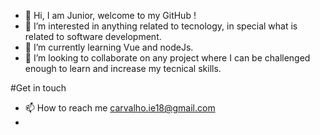 - 👋 Hi, I am Junior, welcome to my GitHub !
- 👀 I’m interested in anything related to tecnology, in special what is related to software development. 
- 🌱 I’m currently learning Vue and nodeJs.
- 💞️ I’m looking to collaborate on any project where I can be challenged enough to learn and increase my tecnical skills. 

#Get in touch

- 📫 How to reach me carvalho.ie18@gmail.com
- 

<!---
Regboy744/Regboy744 is a ✨ special ✨ repository because its `README.md` (this file) appears on your GitHub profile.
You can click the Preview link to take a look at your changes.
--->
